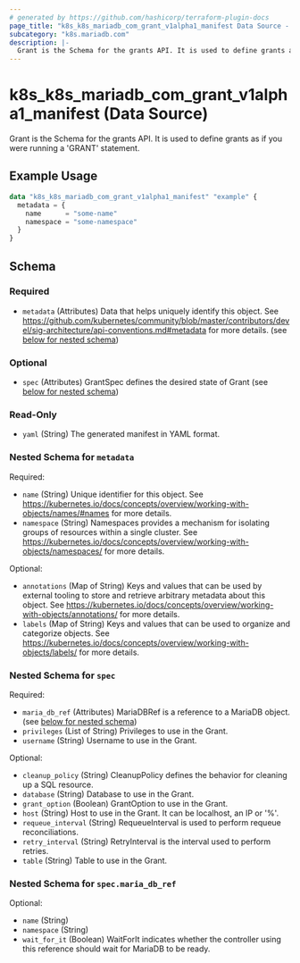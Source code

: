 ```yaml
---
# generated by https://github.com/hashicorp/terraform-plugin-docs
page_title: "k8s_k8s_mariadb_com_grant_v1alpha1_manifest Data Source - terraform-provider-k8s"
subcategory: "k8s.mariadb.com"
description: |-
  Grant is the Schema for the grants API. It is used to define grants as if you were running a 'GRANT' statement.
---
```


# k8s_k8s_mariadb_com_grant_v1alpha1_manifest (Data Source)

Grant is the Schema for the grants API. It is used to define grants as if you were running a 'GRANT' statement.

## Example Usage

```terraform
data "k8s_k8s_mariadb_com_grant_v1alpha1_manifest" "example" {
  metadata = {
    name      = "some-name"
    namespace = "some-namespace"
  }
}
```

<!-- schema generated by tfplugindocs -->
## Schema

### Required

- `metadata` (Attributes) Data that helps uniquely identify this object. See https://github.com/kubernetes/community/blob/master/contributors/devel/sig-architecture/api-conventions.md#metadata for more details. (see [below for nested schema](#nestedatt--metadata))

### Optional

- `spec` (Attributes) GrantSpec defines the desired state of Grant (see [below for nested schema](#nestedatt--spec))

### Read-Only

- `yaml` (String) The generated manifest in YAML format.

<a id="nestedatt--metadata"></a>
### Nested Schema for `metadata`

Required:

- `name` (String) Unique identifier for this object. See https://kubernetes.io/docs/concepts/overview/working-with-objects/names/#names for more details.
- `namespace` (String) Namespaces provides a mechanism for isolating groups of resources within a single cluster. See https://kubernetes.io/docs/concepts/overview/working-with-objects/namespaces/ for more details.

Optional:

- `annotations` (Map of String) Keys and values that can be used by external tooling to store and retrieve arbitrary metadata about this object. See https://kubernetes.io/docs/concepts/overview/working-with-objects/annotations/ for more details.
- `labels` (Map of String) Keys and values that can be used to organize and categorize objects. See https://kubernetes.io/docs/concepts/overview/working-with-objects/labels/ for more details.


<a id="nestedatt--spec"></a>
### Nested Schema for `spec`

Required:

- `maria_db_ref` (Attributes) MariaDBRef is a reference to a MariaDB object. (see [below for nested schema](#nestedatt--spec--maria_db_ref))
- `privileges` (List of String) Privileges to use in the Grant.
- `username` (String) Username to use in the Grant.

Optional:

- `cleanup_policy` (String) CleanupPolicy defines the behavior for cleaning up a SQL resource.
- `database` (String) Database to use in the Grant.
- `grant_option` (Boolean) GrantOption to use in the Grant.
- `host` (String) Host to use in the Grant. It can be localhost, an IP or '%'.
- `requeue_interval` (String) RequeueInterval is used to perform requeue reconciliations.
- `retry_interval` (String) RetryInterval is the interval used to perform retries.
- `table` (String) Table to use in the Grant.

<a id="nestedatt--spec--maria_db_ref"></a>
### Nested Schema for `spec.maria_db_ref`

Optional:

- `name` (String)
- `namespace` (String)
- `wait_for_it` (Boolean) WaitForIt indicates whether the controller using this reference should wait for MariaDB to be ready.
